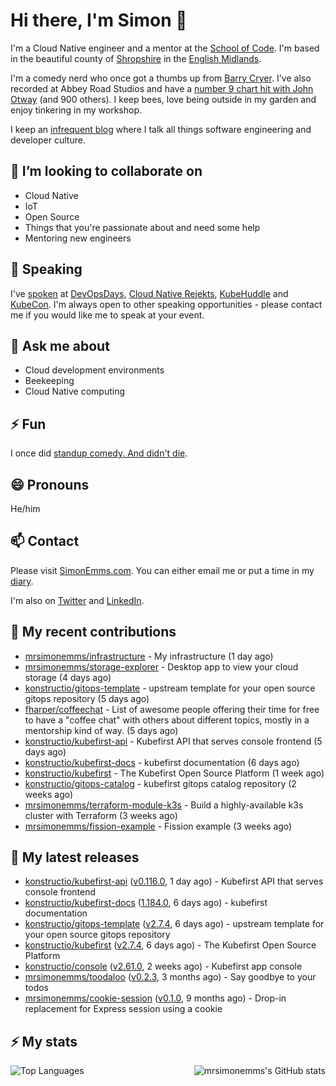 # Hi there, I'm Simon 👋

I'm a Cloud Native engineer and a mentor at the [School of Code](https://www.schoolofcode.co.uk).
I'm based in the beautiful county of [Shropshire](https://en.wikipedia.org/wiki/Shropshire)
in the [English Midlands](https://en.wikipedia.org/wiki/Midlands).

I'm a comedy nerd who once got a thumbs up from [Barry Cryer](https://en.wikipedia.org/wiki/Barry_Cryer).
I've also recorded at Abbey Road Studios and have a [number 9 chart hit with John
Otway](https://www.youtube.com/watch?v=3BwOyVIlupg&ab_channel=JohnOtway) (and 900
others). I keep bees, love being outside in my garden and enjoy tinkering in my
workshop.

I keep an [infrequent blog](https://www.simonemms.com/blog) where I talk all
things software engineering and developer culture.

## 👯 I’m looking to collaborate on

- Cloud Native
- IoT
- Open Source
- Things that you're passionate about and need some help
- Mentoring new engineers

## 🎤 Speaking

I've [spoken](https://www.simonemms.com/speaking) at [DevOpsDays](https://devopsdays.org/),
[Cloud Native Rejekts](https://cloud-native.rejekts.io/), [KubeHuddle](https://kubehuddle.com)
and [KubeCon](https://www.cncf.io/kubecon-cloudnativecon-events/). I'm always
open to other speaking opportunities - please contact me if you would like me to
speak at your event.

## 💬 Ask me about

- Cloud development environments
- Beekeeping
- Cloud Native computing

## ⚡ Fun

I once did [standup comedy. And didn't die](https://www.youtube.com/watch?v=iy1EvJXH2ks&ab_channel=SimonEmms).

## 😄 Pronouns

He/him

## 📫 Contact

Please visit [SimonEmms.com](https://www.simonemms.com). You can either email me
or put a time in my [diary](https://diary.simonemms.com).

I'm also on [Twitter](https://twitter/theshroppiebeek) and [LinkedIn](https://www.linkedin.com/in/simonemms).

## 👷 My recent contributions
- [mrsimonemms/infrastructure](https://github.com/mrsimonemms/infrastructure) - My infrastructure
  (1 day ago)
- [mrsimonemms/storage-explorer](https://github.com/mrsimonemms/storage-explorer) - Desktop app to view your cloud storage
  (4 days ago)
- [konstructio/gitops-template](https://github.com/konstructio/gitops-template) - upstream template for your open source gitops repository
  (5 days ago)
- [fharper/coffeechat](https://github.com/fharper/coffeechat) - List of awesome people offering their time for free to have a &#34;coffee chat&#34; with others about different topics, mostly in a mentorship kind of way.
  (5 days ago)
- [konstructio/kubefirst-api](https://github.com/konstructio/kubefirst-api) - Kubefirst API that serves console frontend
  (5 days ago)
- [konstructio/kubefirst-docs](https://github.com/konstructio/kubefirst-docs) - kubefirst documentation
  (6 days ago)
- [konstructio/kubefirst](https://github.com/konstructio/kubefirst) - The Kubefirst Open Source Platform
  (1 week ago)
- [konstructio/gitops-catalog](https://github.com/konstructio/gitops-catalog) - kubefirst gitops catalog repository
  (2 weeks ago)
- [mrsimonemms/terraform-module-k3s](https://github.com/mrsimonemms/terraform-module-k3s) - Build a highly-available k3s cluster with Terraform
  (3 weeks ago)
- [mrsimonemms/fission-example](https://github.com/mrsimonemms/fission-example) - Fission example
  (3 weeks ago)

## 🔭 My latest releases
- [konstructio/kubefirst-api](https://github.com/konstructio/kubefirst-api) ([v0.116.0](https://github.com/konstructio/kubefirst-api/releases/tag/v0.116.0),
  1 day ago) - Kubefirst API that serves console frontend
- [konstructio/kubefirst-docs](https://github.com/konstructio/kubefirst-docs) ([1.184.0](https://github.com/konstructio/kubefirst-docs/releases/tag/1.184.0),
  6 days ago) - kubefirst documentation
- [konstructio/gitops-template](https://github.com/konstructio/gitops-template) ([v2.7.4](https://github.com/konstructio/gitops-template/releases/tag/v2.7.4),
  6 days ago) - upstream template for your open source gitops repository
- [konstructio/kubefirst](https://github.com/konstructio/kubefirst) ([v2.7.4](https://github.com/konstructio/kubefirst/releases/tag/v2.7.4),
  6 days ago) - The Kubefirst Open Source Platform
- [konstructio/console](https://github.com/konstructio/console) ([v2.61.0](https://github.com/konstructio/console/releases/tag/v2.61.0),
  2 weeks ago) - Kubefirst app console
- [mrsimonemms/toodaloo](https://github.com/mrsimonemms/toodaloo) ([v0.2.3](https://github.com/mrsimonemms/toodaloo/releases/tag/v0.2.3),
  3 months ago) - Say goodbye to your todos
- [mrsimonemms/cookie-session](https://github.com/mrsimonemms/cookie-session) ([v0.1.0](https://github.com/mrsimonemms/cookie-session/releases/tag/v0.1.0),
  9 months ago) - Drop-in replacement for Express session using a cookie

## ⚡ My stats

<img
  align="right"
  alt="mrsimonemms's GitHub stats"
  src="https://github-readme-stats.vercel.app/api?username=mrsimonemms&count_private=1&show_icons=true&"
  />

![Top Languages](https://github-readme-stats.vercel.app/api/top-langs/?username=mrsimonemms)
